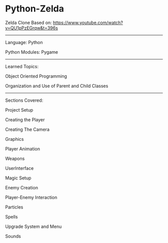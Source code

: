 # Python-Zelda

Zelda Clone Based on: https://www.youtube.com/watch?v=QU1pPzEGrqw&t=396s

------------------------------------------------------------------

Language: Python

Python Modules: Pygame

------------------------------------------------------------------

Learned Topics:

Object Oriented Programming

Organization and Use of Parent and Child Classes

------------------------------------------------------------------

Sections Covered:

Project Setup

Creating the Player

Creating The Camera

Graphics

Player Animation

Weapons

UserInterface

Magic Setup

Enemy Creation

Player-Enemy Interaction

Particles

Spells

Upgrade System and Menu

Sounds
